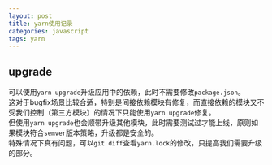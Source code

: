 ```yaml
---
layout: post
title: yarn使用记录
categories: javascript
tags: yarn
---
```



## upgrade

可以使用`yarn upgrade`升级应用中的依赖，此时不需要修改`package.json`。  
这对于bugfix场景比较合适，特别是间接依赖模块有修复，而直接依赖的模块又不受我们控制（第三方模块）的情况下只能使用`yarn upgrade`修复。  
但使用`yarn upgrade`也会顺带升级其他模块，此时需要测试过才能上线，原则如果模块符合`semver`版本策略，升级都是安全的。  
特殊情况下真有问题，可以`git diff`查看`yarn.lock`的修改，只提高我们需要升级的部分。


